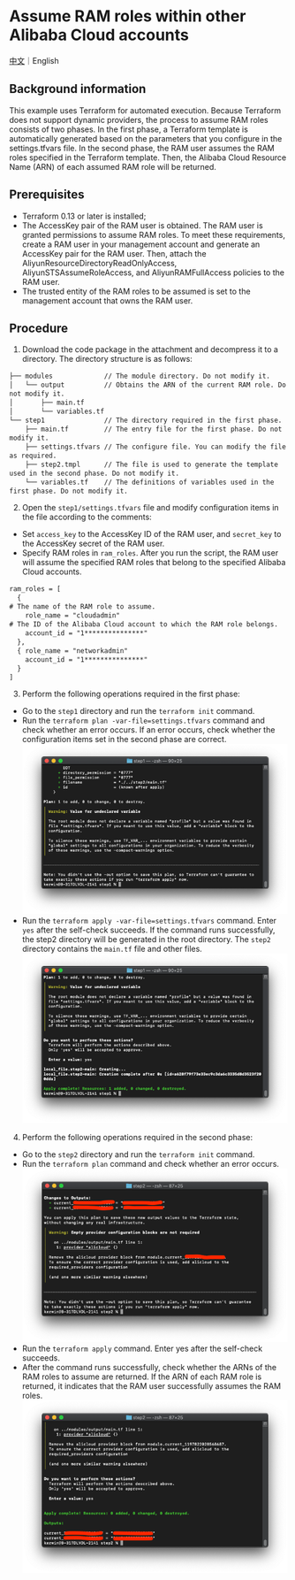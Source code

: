 # Assume RAM roles within other Alibaba Cloud accounts

[中文](./README.md)｜English

## Background information

This example uses Terraform for automated execution. Because Terraform does not support dynamic providers, the process to assume RAM roles consists of two phases. In the first phase, a Terraform template is automatically generated based on the parameters that you configure in the settings.tfvars file. In the second phase, the RAM user assumes the RAM roles specified in the Terraform template. Then, the Alibaba Cloud Resource Name (ARN) of each assumed RAM role will be returned. 

## Prerequisites

-	Terraform 0.13 or later is installed;
-	The AccessKey pair of the RAM user is obtained. The RAM user is granted permissions to assume RAM roles. To meet these requirements, create a RAM user in your management account and generate an AccessKey pair for the RAM user. Then, attach the AliyunResourceDirectoryReadOnlyAccess, AliyunSTSAssumeRoleAccess, and AliyunRAMFullAccess policies to the RAM user. 
-	The trusted entity of the RAM roles to be assumed is set to the management account that owns the RAM user.

## Procedure

1.	Download the code package in the attachment and decompress it to a directory. The directory structure is as follows:
```
├── modules             // The module directory. Do not modify it.
│   └── output          // Obtains the ARN of the current RAM role. Do not modify it.
│       ├── main.tf 
│       └── variables.tf
└── step1               // The directory required in the first phase.
    ├── main.tf         // The entry file for the first phase. Do not modify it.
    ├── settings.tfvars // The configure file. You can modify the file as required.
    ├── step2.tmpl      // The file is used to generate the template used in the second phase. Do not modify it.
    └── variables.tf    // The definitions of variables used in the first phase. Do not modify it.
```

2.	Open the `step1/settings.tfvars` file and modify configuration items in the file according to the comments:
  -	Set `access_key` to the AccessKey ID of the RAM user, and `secret_key` to the AccessKey secret of the RAM user.
  -	Specify RAM roles in `ram_roles`. After you run the script, the RAM user will assume the specified RAM roles that belong to the specified Alibaba Cloud accounts.
```
ram_roles = [
  {
# The name of the RAM role to assume.
    role_name = "cloudadmin"
# The ID of the Alibaba Cloud account to which the RAM role belongs.
    account_id = "1***************"
  },
  { role_name = "networkadmin"
    account_id = "1***************"
  }
]
```
3.	Perform the following operations required in the first phase:
  -	Go to the `step1` directory and run the `terraform init` command.
  -	Run the `terraform plan -var-file=settings.tfvars` command and check whether an error occurs. If an error occurs, check whether the configuration items set in the second phase are correct.
  ![13.04-plan结果](../../img/13.04-plan结果.png)
  -	Run the `terraform apply -var-file=settings.tfvars` command. Enter `yes` after the self-check succeeds. If the command runs successfully, the step2 directory will be generated in the root directory. The `step2` directory contains the `main.tf` file and other files.
  ![14.04-apply结果](../../img/14.04-apply结果.png)

4.	Perform the following operations required in the second phase:
  -	Go to the `step2` directory and run the `terraform init` command.
  -	Run the `terraform plan` command and check whether an error occurs.
  ![15.step2-plan结果](../../img/15.step2-plan结果.png)
  -	Run the `terraform apply` command. Enter yes after the self-check succeeds.
  -	After the command runs successfully, check whether the ARNs of the RAM roles to assume are returned. If the ARN of each RAM role is returned, it indicates that the RAM user successfully assumes the RAM roles. 
  ![16.04-step2-apply结果](../../img/16.04-step2-apply结果.png)
